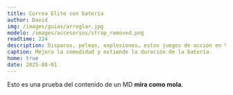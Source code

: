 ```yaml
---
title: Correa Elite con batería
author: David
img: /images/guias/arreglar.jpg
modelo: /images/accesorios/strap_removed.png
readtime: 224
description: Disparos, peleas, explosiones… estos juegos de acción en VR no te dejarán descansar.
caption: Mejora la comodidad y extiende la duración de la batería.
home: true
date: 2025-08-01
---
```

Esto es una prueba del contenido de un MD **mira como mola**.